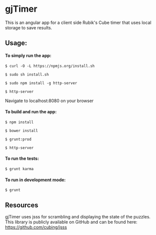 # gjTimer

This is an angular app for a client side Rubik's Cube timer that uses local storage to save results.

## Usage:

#### To simply run the app:

    $ curl -O -L https://npmjs.org/install.sh
  
    $ sudo sh install.sh

    $ sudo npm install -g http-server
  
    $ http-server
  
Navigate to localhost:8080 on your browser
  
#### To build and run the app:

    $ npm install
  
    $ bower install

    $ grunt:prod

    $ http-server
  
#### To run the tests:

    $ grunt karma
  
#### To run in development mode:
  
    $ grunt
    
## Resources

gjTimer uses jsss for scrambling and displaying the state of the puzzles.
This library is publicly available on GitHub and can be found here:
https://github.com/cubing/jsss
